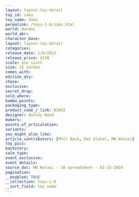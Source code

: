 ```yaml
---
layout: layout-toy-detail 
toy_id: zaku
toy_name: Zaku
permalink: /toys-1-6/zaku.html
world: Bandai
world_abr: 
character_base: 
layout: layout-toy-detail
categories: 
release_date: 1/6/2012
release_price: $330 
scale: one sixth
size: 12 inches
comes_with: 
edition_qty: 
chase: 
exclusive: 
secret_drop: 
sold_where: 
bamba_points: 
packaging_type: 
product_code_/_link: B3AXZ
designer: Ashley Wood
makers: 
points_of_articulation: 
variants: 
you_might_also_like: 
article_contributors: [Phil Back, Don Slater, MW Wutasi]
toy_pics: 
backstory: 
sale_type: 
event_exclusive: 
event_details: 
source_doc: MW Wutasi - 3A spreadsheet - 01-15-2019
pagination: 
__enabled: TRUE
__collection: toys-1-6
__sort_field: toy_name'
---
```

